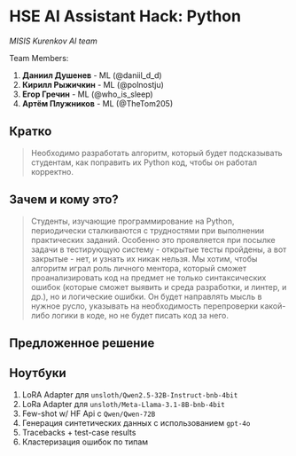 # HSE AI Assistant Hack: Python

*MISIS Kurenkov AI team*

Team Members:
1) **Даниил Душенев** - ML (@daniil_d_d)
2) **Кирилл Рыжичкин** - ML (@polnostju)
3) **Егор Гречин** - ML (@who_is_sleep)
5) **Артём Плужников** - ML (@TheTom205)
 
## Кратко

> Необходимо разработать алгоритм, который будет подсказывать студентам, как поправить их Python код, чтобы он работал корректно.

## Зачем и кому это?

> Студенты, изучающие программирование на Python, периодически сталкиваются с трудностями при выполнении практических заданий. Особенно это проявляется при посылке задачи в тестирующую систему - открытые тесты пройдены, а вот закрытые - нет, и узнать их никак нельзя. Мы хотим, чтобы алгоритм играл роль личного ментора, который сможет проанализировать код на предмет не только синтаксических ошибок (которые сможет выявить и среда разработки, и линтер, и др.), но и логические ошибки. Он будет направлять мысль в нужное русло, указывать на необходимость перепроверки какой-либо логики в коде, но не будет писать код за него.

## Предложенное решение

## Ноутбуки

1. LoRA Adapter для `unsloth/Qwen2.5-32B-Instruct-bnb-4bit`
2. LoRa Adapter для `unsloth/Meta-Llama-3.1-8B-bnb-4bit`
3. Few-shot w/ HF Api с `Qwen/Qwen-72B`
4. Генерация синтетических данных с использованием `gpt-4o`
5. Tracebacks + test-case results
6. Кластеризация ошибок по типам
